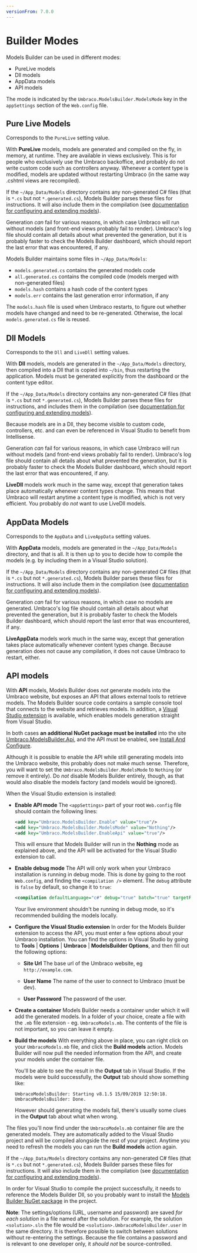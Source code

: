 ```yaml
---
versionFrom: 7.0.0
---
```


# Builder Modes

Models Builder can be used in different modes:

* PureLive models
* Dll models
* AppData models
* API models

The mode is indicated by the `Umbraco.ModelsBuilder.ModelsMode` key in the `appSettings` section of the `Web.config` file.

## Pure Live Models

Corresponds to the `PureLive` setting value.

With **PureLive** models, models are generated and compiled on the fly, in memory, at runtime. They are available in views exclusively. This is for people who exclusively use the Umbraco backoffice, and probably do not write custom code such as controllers anyway. Whenever a content type is modified, models are updated without restarting Umbraco (in the same way .cshtml views are recompiled).

If the `~/App_Data/Models` directory contains any non-generated C# files (that is `*.cs` but not `*.generated.cs`), Models Builder parses these files for instructions. It will also include them in the compilation (see [documentation for configuring and extending models](Control-Generation-v7.md)).

Generation _can_ fail for various reasons, in which case Umbraco will run without models (and front-end views probably fail to render). Umbraco's log file should contain all details about what prevented the generation, but it is probably faster to check the Models Builder dashboard, which should report the last error that was encountered, if any.

Models Builder maintains some files in `~/App_Data/Models`:

* `models.generated.cs` contains the generated models code
* `all.generated.cs` contains the compiled code (models merged with non-generated files)
* `models.hash` contains a hash code of the content types
* `models.err` contains the last generation error information, if any

The `models.hash` file is used when Umbraco restarts, to figure out whether models have changed and need to be re-generated. Otherwise, the local `models.generated.cs` file is reused.

## Dll Models

Corresponds to the `Dll` and `LiveDll` setting values.

With **Dll** models, models are generated in the `~/App_Data/Models` directory, then compiled into a Dll that is copied into `~/bin`, thus restarting the application. Models must be generated explicitly from the dashboard or the content type editor.

If the `~/App_Data/Models` directory contains any non-generated C# files (that is `*.cs` but not `*.generated.cs`), Models Builder parses these files for instructions, and includes them in the compilation (see [documentation for configuring and extending models](Control-Generation-v7.md)).

Because models are in a Dll, they become visible to custom code, controllers, etc. and can even be referenced in Visual Studio to benefit from Intellisense.

Generation _can_ fail for various reasons, in which case Umbraco will run without models (and front-end views probably fail to render). Umbraco's log file should contain all details about what prevented the generation, but it is probably faster to check the Models Builder dashboard, which should report the last error that was encountered, if any.

**LiveDll** models work much in the same way, except that generation takes place automatically whenever content types change. This means that Umbraco will restart anytime a content type is modified, which is not very efficient. You probably do _not_ want to use LiveDll models.

## AppData Models

Corresponds to the `AppData` and `LiveAppData` setting values.

With **AppData** models, models are generated in the `~/App_Data/Models` directory, and that is all. It is then up to you to decide how to compile the models (e.g. by including them in a Visual Studio solution).

If the `~/App_Data/Models` directory contains any non-generated C# files (that is `*.cs` but not `*.generated.cs`), Models Builder parses these files for instructions. It will also include them in the compilation (see [documentation for configuring and extending models](Control-Generation-v7.md)).

Generation _can_ fail for various reasons, in which case no models are generated. Umbraco's log file should contain all details about what prevented the generation, but it is probably faster to check the Models Builder dashboard, which should report the last error that was encountered, if any.

**LiveAppData** models work much in the same way, except that generation takes place automatically whenever content types change. Because generation does not cause any compilation, it does not cause Umbraco to restart, either.

## API models

With **API** models, Models Builder does _not_ generate models into the Umbraco website, but exposes an API that allows external tools to retrieve models. The Models Builder source code contains a sample console tool that connects to the website and retrieves models. In addition, a [Visual Studio extension](https://marketplace.visualstudio.com/items?itemName=ZpqrtBnk.UmbracoModelsBuilderExtension) is available, which enables models generation straight from Visual Studio.

In both cases **an additional NuGet package must be installed** into the site [Umbraco.ModelsBuilder.Api](https://www.nuget.org/packages/Umbraco.ModelsBuilder.Api/), and the API must be enabled, see [Install And Configure](configuration-v7.md).

Although it is possible to enable the API while still generating models into the Umbraco website, this probably does not make much sense. Therefore, you will want to set the `Umbraco.ModelsBuilder.ModelsMode` to `Nothing` (or remove it entirely). Do _not_ disable Models Builder entirely, though, as that would also disable the models factory (and models would be ignored).

When the Visual Studio extension is installed:

- **Enable API mode**
  The `<appSettings>` part of your root `Web.config` file should contain the following lines:

  ```xml
  <add key="Umbraco.ModelsBuilder.Enable" value="true"/>
  <add key="Umbraco.ModelsBuilder.ModelsMode" value="Nothing"/>
  <add key="Umbraco.ModelsBuilder.EnableApi" value="true"/>
  ```

  This will ensure that Models Builder will run in the **Nothing** mode as explained above, and the API will be activated for the Visual Studio extension to call.

- **Enable debug mode**
  The API will only work when your Umbraco installation is running in debug mode. This is done by going to the root `Web.config`, and finding the `<compilation />` element. The `debug` attribute is `false` by default, so change it to `true`:

  ```xml
  <compilation defaultLanguage="c#" debug="true" batch="true" targetFramework="4.7.2" numRecompilesBeforeAppRestart="50" />
  ```

  Your live environment shouldn't be running in debug mode, so it's recommended building the models locally.

- **Configure the Visual Studio extension**
  In order for the Models Builder extension to access the API, you must enter a few options about your Umbraco installation. You can find the options in Visual Studio by going to **Tools** | **Options** | **Umbraco** | **ModelsBuilder Options**, and then fill out the following options:

    * **Site Url**
    The base url of the Umbraco website, eg `http://example.com`.

    * **User Name**
    The name of the user to connect to Umbraco (must be dev).

    * **User Password**
        The password of the user.

- **Create a container**
  Models Builder needs a container under which it will add the generated models. In a folder of your choice, create a file with the `.mb` file extension - eg. `UmbracoModels.mb`. The contents of the file is not important, so you can leave it empty.

- **Build the models**
  With everything above in place, you can right click on your `UmbracoModels.mb` file, and click the **Build models** action. Models Builder will now pull the needed information from the API, and create your models under the container file.

  You'll be able to see the result in the **Output** tab in Visual Studio. If the models were build successfully, the **Output** tab should show something like:

  ```
  UmbracoModelsBuilder: Starting v8.1.5 15/09/2019 12:50:18.
  UmbracoModelsBuilder: Done.
  ```

  However should generating the models fail, there's usually some clues in the **Output** tab about what when wrong.

The files you'll now find under the `UmbracoModels.mb` container file are the generated models. They are automatically added to the Visual Studio project and will be compiled alongside the rest of your project. Anytime you need to refresh the models you can run the **Build models** action again.

If the `~/App_Data/Models` directory contains any non-generated C# files (that is `*.cs` but not `*.generated.cs`), Models Builder parses these files for instructions. It will also include them in the compilation (see [documentation for configuring and extending models](Control-Generation-v7.md)).

In order for Visual Studio to compile the project successfully, it needs to reference the Models Builder Dll, so you probably want to install the [Models Builder NuGet package](https://www.nuget.org/packages/Umbraco.ModelsBuilder/) in the project.

**Note**: The settings/options (URL, username and password) are saved _for each solution_ in a file named after the solution. For example, the solution `<solution>.sln` the file would be `<solution>.UmbracoModelsBuilder.user` in the same directory. It is therefore possible to switch between solutions without re-entering the settings. Because the file contains a password and is relevant to one developer only, it _should not_ be source-controlled.
